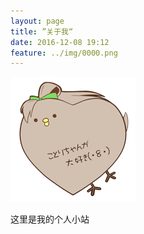 ```yaml
---
layout: page
title: ”关于我“
date: 2016-12-08 19:12
feature: ../img/0000.png
---
```




![logo](../assets/img/logo.png)

这里是我的个人小站